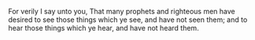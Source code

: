 For verily I say unto you, That many prophets and righteous men have desired to see those things which ye see, and have not seen them; and to hear those things which ye hear, and have not heard them.
